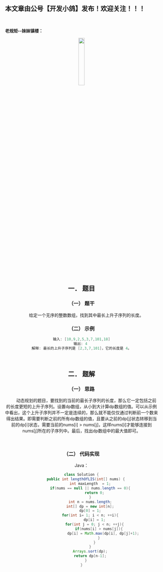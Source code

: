 ﻿## 本文章由公号【开发小鸽】发布！欢迎关注！！！
<br>

**老规矩--妹妹镇楼：**
<center>
<img src="https://img-blog.csdnimg.cn/20200721223424816.JPG"   width="20%">

## 一．	题目
### （一）	题干

&nbsp;  &nbsp;  &nbsp;  &nbsp; 给定一个无序的整数数组，找到其中最长上升子序列的长度。
<br>


### （二）	示例

```cpp
输入: [10,9,2,5,3,7,101,18]
输出: 4 
解释: 最长的上升子序列是 [2,3,7,101]，它的长度是 4。
```
<br>



## 二．	题解
### （一）	思路
&nbsp;  &nbsp;  &nbsp;  &nbsp; 动态规划的题目，要找到的当前的最长子序列的长度，那么它一定包括之前的长度更短的上升子序列。设置dp数组，从小到大计算dp数组的值。可以从示例中看出，这个上升子序列并不一定是连续的，那么就不能仅仅通过判断前一个数来得出结果。即需要判断之前的所有dp数组的值，且要从之前的dp[j]状态转移到当前的dp[i]状态，需要当前的nums[i] > nums[j]，这样nums[i]才能够连接到nums[j]所在的子序列中。最后，找出dp数组中的最大值即可。

<br>


### （二）	代码实现


Java：

```java
class Solution {
    public int lengthOfLIS(int[] nums) {
        int maxLength  = 1;
        if(nums == null || nums.length == 0){
            return 0;
        }
        int n = nums.length;
        int[] dp = new int[n];
        dp[0] = 1;
        for(int i= 1; i < n; ++i){
            dp[i] = 1;
            for(int j = 0; j < n; ++j){
                if(nums[i] > nums[j]){
                    dp[i] = Math.max(dp[i], dp[j]+1);
                }
            }
        }
        Arrays.sort(dp);
        return dp[n-1];
    }
}
```




